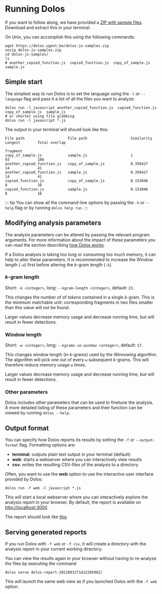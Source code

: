 # Running Dolos

If you want to follow along, we have provided a [ZIP with sample files](/dolos-js-samples.zip).
Download and extract this in your terminal.

On Unix, you can accomplish this using the following commands:
```shell
wget https://dolos.ugent.be/dolos-js-samples.zip
unzip dolos-js-samples.zip
cd dolos-js-samples/
ls
# another_copied_function.js  copied_function.js  copy_of_sample.js  sample.js
```

## Simple start

The simplest way to run Dolos is to set the language using the `-l` or `--language`
flag and pass it a list of all the files you want to analyze:
```shell
dolos run -l javascript another_copied_function.js  copied_function.js  copy_of_sample.js  sample.js
# or shorter using file globbing
dolos run -l javascript *.js
```
The output in your terminal will should look like this:
```
File path                    File path                    Similarity  Longest        Total overlap
                                                                      fragment
copy_of_sample.js            sample.js                    1           93             186
another_copied_function.js   copy_of_sample.js            0.350427    14             41
another_copied_function.js   sample.js                    0.350427    14             41
copied_function.js           copy_of_sample.js            0.153846    8              16
copied_function.js           sample.js                    0.153846    8              16
```
::: tip
You can show all the command-line options by passing the `-h` or `--help` flag
or by running `dolos help run`.
:::

## Modifying analysis parameters

The analysis parameters can be altered by passing the relevant program
arguments. For more information about the impact of these parameters you can
read the section describing [how Dolos works](./algorithm.html).

If a Dolos analysis is taking too long or consuming too much memory, it can
help to alter these parameters. It is recommended to increase the Window length
(`-w`) first before altering the _k_-gram length (`-k`).

### _k_-gram length

Short: `-k <integer>`, long: `--kgram-length <integer>`, default: `23`.

This changes the number of of _tokens_ contained in a single _k_-gram. This is the
minimum matchable unit: corresponding fragments in two files smaller than this
value will not be found.

Larger values decrease memory usage and decrease running time, but will result
in fewer detections.

### Window length

Short: `-w <integer>`, long: `--kgrams-in-window <integer>`, default: `17`.

This changes window length (in _k_-grams) used by the Winnowing algorithm. The
algorithm will pick one out of every `w` subsequent _k_-grams. This will
therefore reduce memory usage `w` times.

Larger values decrease memory usage and decrease running time, but will result
in fewer detections.

### Other parameters

Dolos includes other parameters that can be used to finetune the analysis. A
more detailed listing of these parameters and their function can be viewed by
running `dolos --help`.


## Output format

You can specify how Dolos reports its results by setting the `-f` or `--output-format` flag.
Formatting options are:
 - **terminal**: outputs plain text output in your terminal (default)
 - **web**: starts a webserver where you can interactively view results
 - **csv**: writes the resulting CSV-files of the analysis to a directory 

Often, you want to use the **web** option to use the interactive user interface
provided by Dolos:

```shell
dolos run -f web -l javascript *.js
```

This will start a local webserver where you can interactively explore the
analysis report in your browser. By default, the report is available on <http://localhost:3000>.

The report should look like [this](https://dolos.ugent.be/demo/sample/).

## Serving generated reports

If you run Dolos with `-f web` or `-f csv`, it will create a directory with the
analysis report in your current working directory.

You can view the results again in your browser without having to re-analyze the
files by executing the command
```shell
dolos serve dolos-report-20210831T141228596Z/
```

This will launch the same web view as if you launched Dolos with the `-f web`
option.
